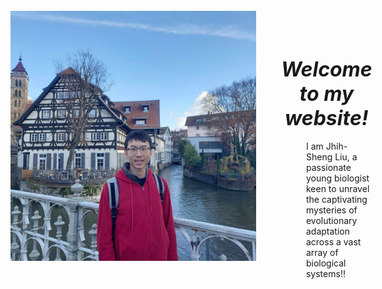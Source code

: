 <style>
h1 {font-weight: bold !important; 
    font-size: 32px !important}
</style>   

<div style="display: flex;">

<img src="/assets/photo1.jpeg" style="max-width: 600px; max-height: 400px; width:auto; height:auto; margin-top: -15px;">
<div style="padding-left: 40px; width: 800px">
<div style="height: 1em;"></div>

<div style="height: 50px;">
<h1 style="text-align: center; font-style: italic;">Welcome to my website!</h1>
</div>
<div style="height: 6em;"></div>

<div style="padding-left: 40px;">
I am Jhih-Sheng Liu, a passionate young biologist keen to unravel the captivating mysteries of evolutionary adaptation across a vast array of biological systems!!








